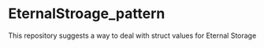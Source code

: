 # EternalStroage_pattern
This repository suggests a way to deal with struct values for Eternal Storage
